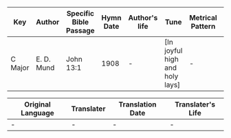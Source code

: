 Key | Author   | Specific Bible Passage     |Hymn Date |Author's life |Tune |Metrical Pattern   |Composer/Source
-- | --------- | ---------------------------|----------|--------------|-----|-------------------|-------------  
C Major |E. D. Mund |John 13:1 |1908 |- |[In joyful high and holy lays] |- |E. S. Lorenz

Original Language | Translater | Translation Date   | Translater's Life  
----------------- | --------- | --------------------|-------------     
\- |- |- |-
